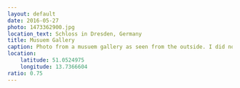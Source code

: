 ```yaml
---
layout: default
date: 2016-05-27
photo: 1473362900.jpg
location_text: Schloss in Dresden, Germany
title: Musuem Gallery
caption: Photo from a musuem gallery as seen from the outside. I did not went inside even it looked very nice.
location:
    latitude: 51.0524975
    longitude: 13.7366604
ratio: 0.75
---
```

